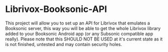 # Librivox-Booksonic-API
This project will allow you to set up an API for Librivox that emulates a Booksonic server, this way you will be able to get the whole Librivox library added to your Booksonic Android app (or any Subsonic compatible app really). Please note that this SHOULD NOT BE USED at it's current state as it is not finished, untested and may contain security holes.
